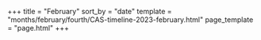 +++
title = "February"
sort_by = "date"
template = "months/february/fourth/CAS-timeline-2023-february.html"
page_template = "page.html"
+++
